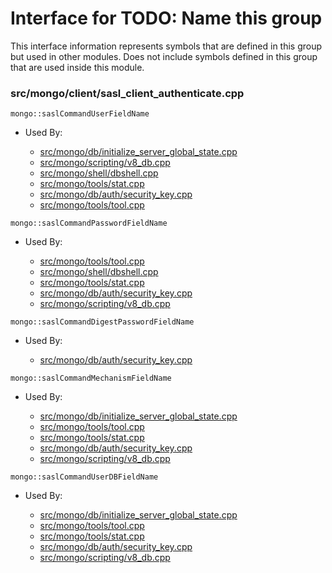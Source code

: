 
# Interface for TODO: Name this group
This interface information represents symbols that are defined in this group but used in other modules.  Does not include symbols defined in this group that are used inside this module.

### src/mongo/client/sasl\_client\_authenticate.cpp

<div></div>

    mongo::saslCommandUserFieldName

- Used By:

    - [src/mongo/db/initialize\_server\_global\_state.cpp](../../../../process\_management/startup\_initialization)
    - [src/mongo/scripting/v8\_db.cpp](../../../../javascript/javascript\_libraries)
    - [src/mongo/shell/dbshell.cpp](../../../../mongo\_shell/mongo\_shell)
    - [src/mongo/tools/stat.cpp](../../../../tools/tools)
    - [src/mongo/db/auth/security\_key.cpp](../../../../security/authentication)
    - [src/mongo/tools/tool.cpp](../../../../tools/tools)

<div></div>

    mongo::saslCommandPasswordFieldName

- Used By:

    - [src/mongo/tools/tool.cpp](../../../../tools/tools)
    - [src/mongo/shell/dbshell.cpp](../../../../mongo\_shell/mongo\_shell)
    - [src/mongo/tools/stat.cpp](../../../../tools/tools)
    - [src/mongo/db/auth/security\_key.cpp](../../../../security/authentication)
    - [src/mongo/scripting/v8\_db.cpp](../../../../javascript/javascript\_libraries)

<div></div>

    mongo::saslCommandDigestPasswordFieldName

- Used By:

    - [src/mongo/db/auth/security\_key.cpp](../../../../security/authentication)

<div></div>

    mongo::saslCommandMechanismFieldName

- Used By:

    - [src/mongo/db/initialize\_server\_global\_state.cpp](../../../../process\_management/startup\_initialization)
    - [src/mongo/tools/tool.cpp](../../../../tools/tools)
    - [src/mongo/tools/stat.cpp](../../../../tools/tools)
    - [src/mongo/db/auth/security\_key.cpp](../../../../security/authentication)
    - [src/mongo/scripting/v8\_db.cpp](../../../../javascript/javascript\_libraries)

<div></div>

    mongo::saslCommandUserDBFieldName

- Used By:

    - [src/mongo/db/initialize\_server\_global\_state.cpp](../../../../process\_management/startup\_initialization)
    - [src/mongo/tools/tool.cpp](../../../../tools/tools)
    - [src/mongo/tools/stat.cpp](../../../../tools/tools)
    - [src/mongo/db/auth/security\_key.cpp](../../../../security/authentication)
    - [src/mongo/scripting/v8\_db.cpp](../../../../javascript/javascript\_libraries)
